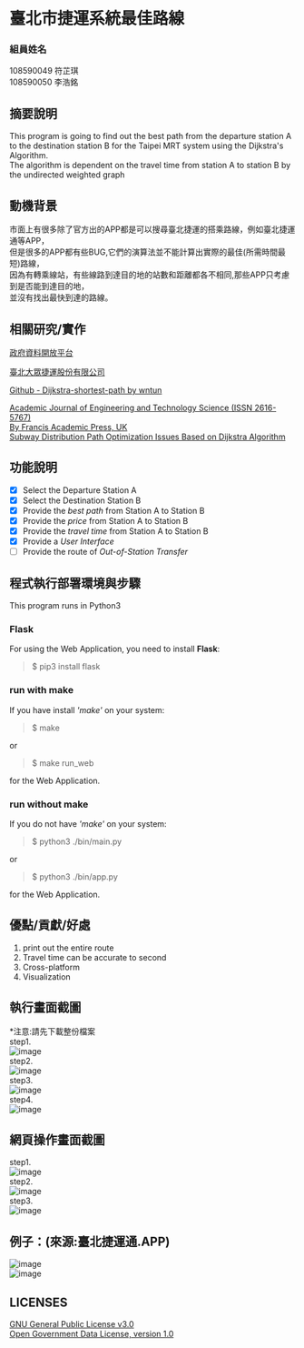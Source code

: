 # 臺北市捷運系統最佳路線

### 組員姓名
108590049 符芷琪 \
108590050 李浩銘

## 摘要說明
This program is going to find out the best path from the departure station A to the destination station B for the Taipei MRT system using the Dijkstra's Algorithm. \
The algorithm is dependent on the travel time from station A to station B by the undirected weighted graph

## 動機背景
市面上有很多除了官方出的APP都是可以搜尋臺北捷運的搭乘路線，例如臺北捷運通等APP，\
但是很多的APP都有些BUG,它們的演算法並不能計算出實際的最佳(所需時間最短)路線，\
因為有轉乘線站，有些線路到達目的地的站數和距離都各不相同,那些APP只考慮到是否能到達目的地，\
並沒有找出最快到達的路線。


## 相關研究/實作
[政府資料開放平台](https://data.gov.tw/datasets/search?qs=&order=pubdate&type=dataset)

[臺北大眾捷運股份有限公司](https://web.metro.taipei/pages/tw/ticketroutetimequery)

[Github - Dijkstra-shortest-path by wntun](https://github.com/wntun/Dijkstra-shortest-path)

[Academic Journal of Engineering and Technology Science (ISSN 2616-5767) \
By Francis Academic Press, UK \
Subway Distribution Path Optimization Issues Based on Dijkstra Algorithm](https://francis-press.com/uploads/papers/pVs76FClOYAeJn0o7wjuXH7cAM6FgzOqDu8p8FDa.pdf)


## 功能說明
- [x] Select the Departure Station A
- [x] Select the Destination Station B
- [x] Provide the *best path* from Station A to Station B
- [x] Provide the *price* from Station A to Station B
- [x] Provide the *travel time* from Station A to Station B
- [x] Provide a *User Interface*
- [ ] Provide the route of *Out-of-Station Transfer*

## 程式執行部署環境與步驟
This program runs in Python3

### Flask
For using the Web Application, you need to install **Flask**:
> $ pip3 install flask

### run with make
If you have install *'make'* on your system:
> $ make

or
> $ make run_web

for the Web Application.

### run without make
If you do not have *'make'* on your system:
> $ python3 ./bin/main.py

or
> $ python3 ./bin/app.py

for the Web Application.



## 優點/貢獻/好處
1. print out the entire route
2. Travel time can be accurate to second
3. Cross-platform
4. Visualization

## 執行畫面截圖
*注意:請先下載整份檔案\
step1.\
![image](https://github.com/Ming119/Network-Programming-Project/blob/main/document/1.JPG) \
step2.\
![image](https://github.com/Ming119/Network-Programming-Project/blob/main/document/2.JPG) \
step3.\
![image](https://github.com/Ming119/Network-Programming-Project/blob/main/document/3.JPG) \
step4.\
![image](https://github.com/Ming119/Network-Programming-Project/blob/main/document/4.JPG)

## 網頁操作畫面截圖
step1.\
![image](https://github.com/Ming119/Network-Programming-Project/blob/main/document/pic3.gif)\
step2.\
![image](https://github.com/Ming119/Network-Programming-Project/blob/main/document/pic4.gif)\
step3.\
![image](https://github.com/Ming119/Network-Programming-Project/blob/main/document/pic5.gif)

## 例子：(來源:臺北捷運通.APP)
![image](https://github.com/Ming119/Network-Programming-Project/blob/main/document/pic1.gif) \
![image](https://github.com/Ming119/Network-Programming-Project/blob/main/document/pic2.gif)

## LICENSES
[GNU General Public License v3.0](https://github.com/Ming119/109-1_Network-Programming_Project/blob/main/LICENSE) \
[Open Government Data License, version 1.0](https://data.gov.tw/license)

